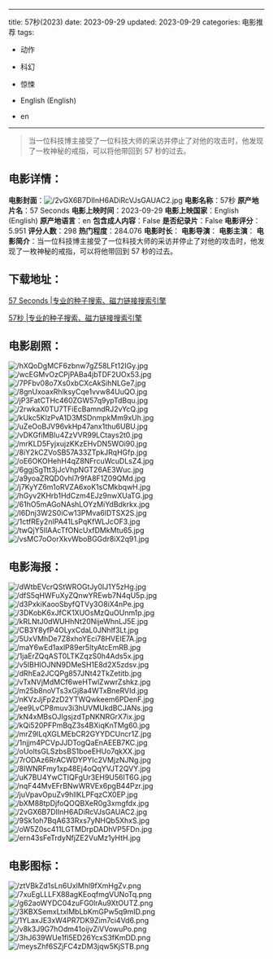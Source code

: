 
---
title: 57秒(2023)
date: 2023-09-29
updated: 2023-09-29
categories: 电影推荐
tags:
- 动作
- 科幻
- 惊悚

- English (English)
- en
---


> 当一位科技博主接受了一位科技大师的采访并停止了对他的攻击时，他发现了一枚神秘的戒指，可以将他带回到 57 秒的过去。

## **电影详情**：

**电影封面**：<img src="https://image.tmdb.org/t/p/w200/2vGX6B7DIInH6ADiRcVJsGAUAC2.jpg" alt="/2vGX6B7DIInH6ADiRcVJsGAUAC2.jpg" title="/2vGX6B7DIInH6ADiRcVJsGAUAC2.jpg">
**电影名称**：57秒
**原产地片名**：57 Seconds
**电影上映时间**：2023-09-29
**电影上映国家**：English (English)
**原产地语言**：en
**包含成人内容**：False
**是否纪录片**：False
**电影评分**：5.951
**评分人数**：298
**热门程度**：284.076
**电影时长**：
**电影导演**：
**电影主演**：
**电影简介**：当一位科技博主接受了一位科技大师的采访并停止了对他的攻击时，他发现了一枚神秘的戒指，可以将他带回到 57 秒的过去。

## **下载地址**：
[57 Seconds |专业的种子搜索、磁力链接搜索引擎](https://movie.amd794.com:2083/?search=57%20Seconds&ordering=&mode=match_phrase&page_size=10&page=1)

[57秒 |专业的种子搜索、磁力链接搜索引擎](https://movie.amd794.com:2083/?search=57%E7%A7%92&ordering=&mode=match_phrase&page_size=10&page=1)
 

## **电影剧照**：
<img src="https://image.tmdb.org/t/p/original/hXQoDgMCF6zbnw7gZ58LFt12IGy.jpg" alt="/hXQoDgMCF6zbnw7gZ58LFt12IGy.jpg" title="/hXQoDgMCF6zbnw7gZ58LFt12IGy.jpg"><img src="https://image.tmdb.org/t/p/original/wcEGMvOzCPjPABa4jbTDF2UOx53.jpg" alt="/wcEGMvOzCPjPABa4jbTDF2UOx53.jpg" title="/wcEGMvOzCPjPABa4jbTDF2UOx53.jpg"><img src="https://image.tmdb.org/t/p/original/7PFbv08o7Xs0xbCXcAkSihNLGe7.jpg" alt="/7PFbv08o7Xs0xbCXcAkSihNLGe7.jpg" title="/7PFbv08o7Xs0xbCXcAkSihNLGe7.jpg"><img src="https://image.tmdb.org/t/p/original/8gnUxoaxRhlksyCqe1vvw84UuQO.jpg" alt="/8gnUxoaxRhlksyCqe1vvw84UuQO.jpg" title="/8gnUxoaxRhlksyCqe1vvw84UuQO.jpg"><img src="https://image.tmdb.org/t/p/original/jP3FatCTHc460ZGW57q9ypTdBqu.jpg" alt="/jP3FatCTHc460ZGW57q9ypTdBqu.jpg" title="/jP3FatCTHc460ZGW57q9ypTdBqu.jpg"><img src="https://image.tmdb.org/t/p/original/2rwkaX0TU7TFiEcBamndRJ2vYcQ.jpg" alt="/2rwkaX0TU7TFiEcBamndRJ2vYcQ.jpg" title="/2rwkaX0TU7TFiEcBamndRJ2vYcQ.jpg"><img src="https://image.tmdb.org/t/p/original/kUkc5KlzPvA1D3MSDnmpkMm9xUh.jpg" alt="/kUkc5KlzPvA1D3MSDnmpkMm9xUh.jpg" title="/kUkc5KlzPvA1D3MSDnmpkMm9xUh.jpg"><img src="https://image.tmdb.org/t/p/original/uZeOoBJV96vkHp47anx1thu6UBU.jpg" alt="/uZeOoBJV96vkHp47anx1thu6UBU.jpg" title="/uZeOoBJV96vkHp47anx1thu6UBU.jpg"><img src="https://image.tmdb.org/t/p/original/vDKGfiMBIu4ZzVVR99LCtays2t0.jpg" alt="/vDKGfiMBIu4ZzVVR99LCtays2t0.jpg" title="/vDKGfiMBIu4ZzVVR99LCtays2t0.jpg"><img src="https://image.tmdb.org/t/p/original/mrKLD5FyjxujzKKzEHvDN5WOi90.jpg" alt="/mrKLD5FyjxujzKKzEHvDN5WOi90.jpg" title="/mrKLD5FyjxujzKKzEHvDN5WOi90.jpg"><img src="https://image.tmdb.org/t/p/original/8iY2kCZVoSB57A33ZTpkJRqHGfp.jpg" alt="/8iY2kCZVoSB57A33ZTpkJRqHGfp.jpg" title="/8iY2kCZVoSB57A33ZTpkJRqHGfp.jpg"><img src="https://image.tmdb.org/t/p/original/oE6OKOHehH4qZ8NFrcuWcuDLsZ4.jpg" alt="/oE6OKOHehH4qZ8NFrcuWcuDLsZ4.jpg" title="/oE6OKOHehH4qZ8NFrcuWcuDLsZ4.jpg"><img src="https://image.tmdb.org/t/p/original/6ggjSgTtt3jJcVhpNGT26AE3Wuc.jpg" alt="/6ggjSgTtt3jJcVhpNGT26AE3Wuc.jpg" title="/6ggjSgTtt3jJcVhpNGT26AE3Wuc.jpg"><img src="https://image.tmdb.org/t/p/original/a9yoaZRQD0vhl7r9fA8F1Z09QMd.jpg" alt="/a9yoaZRQD0vhl7r9fA8F1Z09QMd.jpg" title="/a9yoaZRQD0vhl7r9fA8F1Z09QMd.jpg"><img src="https://image.tmdb.org/t/p/original/j7KyYZ6m1oRVZA6xoK1sCMkbqwH.jpg" alt="/j7KyYZ6m1oRVZA6xoK1sCMkbqwH.jpg" title="/j7KyYZ6m1oRVZA6xoK1sCMkbqwH.jpg"><img src="https://image.tmdb.org/t/p/original/hGyv2KHrb1HdCzm4EJz9nwXUaTG.jpg" alt="/hGyv2KHrb1HdCzm4EJz9nwXUaTG.jpg" title="/hGyv2KHrb1HdCzm4EJz9nwXUaTG.jpg"><img src="https://image.tmdb.org/t/p/original/61hO5mAGoNAshLOYzMiYdBdkrkx.jpg" alt="/61hO5mAGoNAshLOYzMiYdBdkrkx.jpg" title="/61hO5mAGoNAshLOYzMiYdBdkrkx.jpg"><img src="https://image.tmdb.org/t/p/original/l6Dnj3W2S0iCw13PMva6IDTSX2S.jpg" alt="/l6Dnj3W2S0iCw13PMva6IDTSX2S.jpg" title="/l6Dnj3W2S0iCw13PMva6IDTSX2S.jpg"><img src="https://image.tmdb.org/t/p/original/1ctfREy2nIPA41LsPqKfWLJcOF3.jpg" alt="/1ctfREy2nIPA41LsPqKfWLJcOF3.jpg" title="/1ctfREy2nIPA41LsPqKfWLJcOF3.jpg"><img src="https://image.tmdb.org/t/p/original/twQjY5IlAAcTfONcUxfDMkMtu65.jpg" alt="/twQjY5IlAAcTfONcUxfDMkMtu65.jpg" title="/twQjY5IlAAcTfONcUxfDMkMtu65.jpg"><img src="https://image.tmdb.org/t/p/original/vsMC7oOorXkvWboBGGdr8iX2q91.jpg" alt="/vsMC7oOorXkvWboBGGdr8iX2q91.jpg" title="/vsMC7oOorXkvWboBGGdr8iX2q91.jpg">

## **电影海报**：
<img src="https://image.tmdb.org/t/p/original/dWtbEVcrQStWROGtJy0IJ1Y5zHg.jpg" alt="/dWtbEVcrQStWROGtJy0IJ1Y5zHg.jpg" title="/dWtbEVcrQStWROGtJy0IJ1Y5zHg.jpg"><img src="https://image.tmdb.org/t/p/original/dfS5qHWFuXyZQnwYREwb7N4qU5p.jpg" alt="/dfS5qHWFuXyZQnwYREwb7N4qU5p.jpg" title="/dfS5qHWFuXyZQnwYREwb7N4qU5p.jpg"><img src="https://image.tmdb.org/t/p/original/d3PxkiKaooSbyfQTVy3O8iX4nPe.jpg" alt="/d3PxkiKaooSbyfQTVy3O8iX4nPe.jpg" title="/d3PxkiKaooSbyfQTVy3O8iX4nPe.jpg"><img src="https://image.tmdb.org/t/p/original/3DKobK6xJfCK1XUOsMzQuOUnm1p.jpg" alt="/3DKobK6xJfCK1XUOsMzQuOUnm1p.jpg" title="/3DKobK6xJfCK1XUOsMzQuOUnm1p.jpg"><img src="https://image.tmdb.org/t/p/original/kRLNtJ0dWUHhNt20NijeWhnLJ5E.jpg" alt="/kRLNtJ0dWUHhNt20NijeWhnLJ5E.jpg" title="/kRLNtJ0dWUHhNt20NijeWhnLJ5E.jpg"><img src="https://image.tmdb.org/t/p/original/CB3Y8yfP4OLyxCdaL0JNhlf3Lt.jpg" alt="/CB3Y8yfP4OLyxCdaL0JNhlf3Lt.jpg" title="/CB3Y8yfP4OLyxCdaL0JNhlf3Lt.jpg"><img src="https://image.tmdb.org/t/p/original/5UxVMhDe7Z8xhoYEci78HVEIE7A.jpg" alt="/5UxVMhDe7Z8xhoYEci78HVEIE7A.jpg" title="/5UxVMhDe7Z8xhoYEci78HVEIE7A.jpg"><img src="https://image.tmdb.org/t/p/original/maY6wEd1axlP89er5ltyAtcEmRB.jpg" alt="/maY6wEd1axlP89er5ltyAtcEmRB.jpg" title="/maY6wEd1axlP89er5ltyAtcEmRB.jpg"><img src="https://image.tmdb.org/t/p/original/1jaErZQqAST0LTKZqzS0h4Ads5x.jpg" alt="/1jaErZQqAST0LTKZqzS0h4Ads5x.jpg" title="/1jaErZQqAST0LTKZqzS0h4Ads5x.jpg"><img src="https://image.tmdb.org/t/p/original/v5IBHIOJNN9DMeSH1E8d2X5zdsv.jpg" alt="/v5IBHIOJNN9DMeSH1E8d2X5zdsv.jpg" title="/v5IBHIOJNN9DMeSH1E8d2X5zdsv.jpg"><img src="https://image.tmdb.org/t/p/original/dRhEa2JCQPg857JNt42TkZetitb.jpg" alt="/dRhEa2JCQPg857JNt42TkZetitb.jpg" title="/dRhEa2JCQPg857JNt42TkZetitb.jpg"><img src="https://image.tmdb.org/t/p/original/vTxNVjMdMCf6weHTwlZwwrZshkz.jpg" alt="/vTxNVjMdMCf6weHTwlZwwrZshkz.jpg" title="/vTxNVjMdMCf6weHTwlZwwrZshkz.jpg"><img src="https://image.tmdb.org/t/p/original/m25b8noVTs3xGj8a4WTxBneRVId.jpg" alt="/m25b8noVTs3xGj8a4WTxBneRVId.jpg" title="/m25b8noVTs3xGj8a4WTxBneRVId.jpg"><img src="https://image.tmdb.org/t/p/original/nKVzJjFp2zD2YTWQwkeem6PDenF.jpg" alt="/nKVzJjFp2zD2YTWQwkeem6PDenF.jpg" title="/nKVzJjFp2zD2YTWQwkeem6PDenF.jpg"><img src="https://image.tmdb.org/t/p/original/ee9LvCP8muv3i3hUVMUkdBCJANs.jpg" alt="/ee9LvCP8muv3i3hUVMUkdBCJANs.jpg" title="/ee9LvCP8muv3i3hUVMUkdBCJANs.jpg"><img src="https://image.tmdb.org/t/p/original/kN4xMBsOJIgsjzdTpNKNRGrX7ix.jpg" alt="/kN4xMBsOJIgsjzdTpNKNRGrX7ix.jpg" title="/kN4xMBsOJIgsjzdTpNKNRGrX7ix.jpg"><img src="https://image.tmdb.org/t/p/original/kQi520PFPmBqZ3s4BXiqKnTMg60.jpg" alt="/kQi520PFPmBqZ3s4BXiqKnTMg60.jpg" title="/kQi520PFPmBqZ3s4BXiqKnTMg60.jpg"><img src="https://image.tmdb.org/t/p/original/mrZ9lLqXGLMEbCR2GYYDCUncr1Z.jpg" alt="/mrZ9lLqXGLMEbCR2GYYDCUncr1Z.jpg" title="/mrZ9lLqXGLMEbCR2GYYDCUncr1Z.jpg"><img src="https://image.tmdb.org/t/p/original/1njjm4PCVpJJDTogQaEnAEEB7KC.jpg" alt="/1njjm4PCVpJJDTogQaEnAEEB7KC.jpg" title="/1njjm4PCVpJJDTogQaEnAEEB7KC.jpg"><img src="https://image.tmdb.org/t/p/original/oUoltsGLSzbsBS1boeEHUo7qkXX.jpg" alt="/oUoltsGLSzbsBS1boeEHUo7qkXX.jpg" title="/oUoltsGLSzbsBS1boeEHUo7qkXX.jpg"><img src="https://image.tmdb.org/t/p/original/7rODAz6RrACWDYPYIc2VMjzNJNg.jpg" alt="/7rODAz6RrACWDYPYIc2VMjzNJNg.jpg" title="/7rODAz6RrACWDYPYIc2VMjzNJNg.jpg"><img src="https://image.tmdb.org/t/p/original/8IWNRFmy1xp48Ej4oQqYVJT2QVY.jpg" alt="/8IWNRFmy1xp48Ej4oQqYVJT2QVY.jpg" title="/8IWNRFmy1xp48Ej4oQqYVJT2QVY.jpg"><img src="https://image.tmdb.org/t/p/original/uK7BU4YwCTIQFgUr3EH9U56IT6G.jpg" alt="/uK7BU4YwCTIQFgUr3EH9U56IT6G.jpg" title="/uK7BU4YwCTIQFgUr3EH9U56IT6G.jpg"><img src="https://image.tmdb.org/t/p/original/nqF44MvEFrBNwWRVEx6pgB44Pzr.jpg" alt="/nqF44MvEFrBNwWRVEx6pgB44Pzr.jpg" title="/nqF44MvEFrBNwWRVEx6pgB44Pzr.jpg"><img src="https://image.tmdb.org/t/p/original/juVpavOpuZv9hllKLPFqzCX0EP.jpg" alt="/juVpavOpuZv9hllKLPFqzCX0EP.jpg" title="/juVpavOpuZv9hllKLPFqzCX0EP.jpg"><img src="https://image.tmdb.org/t/p/original/bXM88tpDjfoQOQBXeR0g3xmgfdx.jpg" alt="/bXM88tpDjfoQOQBXeR0g3xmgfdx.jpg" title="/bXM88tpDjfoQOQBXeR0g3xmgfdx.jpg"><img src="https://image.tmdb.org/t/p/original/2vGX6B7DIInH6ADiRcVJsGAUAC2.jpg" alt="/2vGX6B7DIInH6ADiRcVJsGAUAC2.jpg" title="/2vGX6B7DIInH6ADiRcVJsGAUAC2.jpg"><img src="https://image.tmdb.org/t/p/original/9Sk1oh7BqA633Rxs7yNHQb5XhxS.jpg" alt="/9Sk1oh7BqA633Rxs7yNHQb5XhxS.jpg" title="/9Sk1oh7BqA633Rxs7yNHQb5XhxS.jpg"><img src="https://image.tmdb.org/t/p/original/oW5Z0sc411LGTMDrpDADhVP5FDn.jpg" alt="/oW5Z0sc411LGTMDrpDADhVP5FDn.jpg" title="/oW5Z0sc411LGTMDrpDADhVP5FDn.jpg"><img src="https://image.tmdb.org/t/p/original/ern43sFeTrdyNfjZE2VuMz1yHtH.jpg" alt="/ern43sFeTrdyNfjZE2VuMz1yHtH.jpg" title="/ern43sFeTrdyNfjZE2VuMz1yHtH.jpg">

## **电影图标**：
<img src="https://image.tmdb.org/t/p/original/ztVBkZd1sLn6UxlMhl9fXmHgZv.png" alt="/ztVBkZd1sLn6UxlMhl9fXmHgZv.png" title="/ztVBkZd1sLn6UxlMhl9fXmHgZv.png"><img src="https://image.tmdb.org/t/p/original/7xuEgLLLFX88agKEoqfmgVUNoTq.png" alt="/7xuEgLLLFX88agKEoqfmgVUNoTq.png" title="/7xuEgLLLFX88agKEoqfmgVUNoTq.png"><img src="https://image.tmdb.org/t/p/original/g62aoWYDC04zuFG0lrAu9XtOUTZ.png" alt="/g62aoWYDC04zuFG0lrAu9XtOUTZ.png" title="/g62aoWYDC04zuFG0lrAu9XtOUTZ.png"><img src="https://image.tmdb.org/t/p/original/3KBXSemxLtxlMbLbKmGPw5q9mID.png" alt="/3KBXSemxLtxlMbLbKmGPw5q9mID.png" title="/3KBXSemxLtxlMbLbKmGPw5q9mID.png"><img src="https://image.tmdb.org/t/p/original/1YLaxJE3xW4PR7DK9Zim7ci4Vd6.png" alt="/1YLaxJE3xW4PR7DK9Zim7ci4Vd6.png" title="/1YLaxJE3xW4PR7DK9Zim7ci4Vd6.png"><img src="https://image.tmdb.org/t/p/original/v8k3J9G7hOdm41oijvZiVVowuPo.png" alt="/v8k3J9G7hOdm41oijvZiVVowuPo.png" title="/v8k3J9G7hOdm41oijvZiVVowuPo.png"><img src="https://image.tmdb.org/t/p/original/3hJ639WUe1fl5ED26YcxS3fKmDD.png" alt="/3hJ639WUe1fl5ED26YcxS3fKmDD.png" title="/3hJ639WUe1fl5ED26YcxS3fKmDD.png"><img src="https://image.tmdb.org/t/p/original/meysZhf6SZjFC4zDM3jqw5KjSTB.png" alt="/meysZhf6SZjFC4zDM3jqw5KjSTB.png" title="/meysZhf6SZjFC4zDM3jqw5KjSTB.png">
